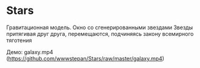 # Stars

Гравитационная модель.
Окно со сгенерированными звездами
Звезды притягивая друг друга,
перемещаются, подчиняясь закону всемирного тяготения

Демо: galaxy.mp4 (https://github.com/wwwstepan/Stars/raw/master/galaxy.mp4)
